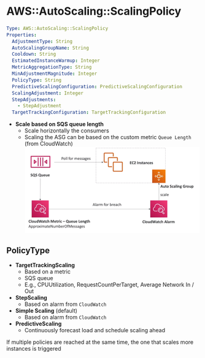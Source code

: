 # AWS::AutoScaling::ScalingPolicy

```yaml
Type: AWS::AutoScaling::ScalingPolicy
Properties:
  AdjustmentType: String
  AutoScalingGroupName: String
  Cooldown: String
  EstimatedInstanceWarmup: Integer
  MetricAggregationType: String
  MinAdjustmentMagnitude: Integer
  PolicyType: String
  PredictiveScalingConfiguration: PredictiveScalingConfiguration
  ScalingAdjustment: Integer
  StepAdjustments:
    - StepAdjustment
  TargetTrackingConfiguration: TargetTrackingConfiguration
```

- **Scale based on SQS queue length**
  - Scale horizontally the consumers
  - Scaling the ASG can be based on the custom metric `Queue Length` (from CloudWatch)
    ![SQS with ASG](.images/sqs-asg.png)

## PolicyType

- **TargetTrackingScaling**
  - Based on a metric
  - SQS queue
  - E.g., CPUUtilization, RequestCountPerTarget, Average Network In / Out
- **StepScaling**
  - Based on alarm from `CloudWatch`
- **Simple Scaling** (default)
  - Based on alarm from `CloudWatch`
- **PredictiveScaling**
  - Continuously forecast load and schedule scaling ahead

If multiple policies are reached at the same time, the one that scales more instances is triggered
